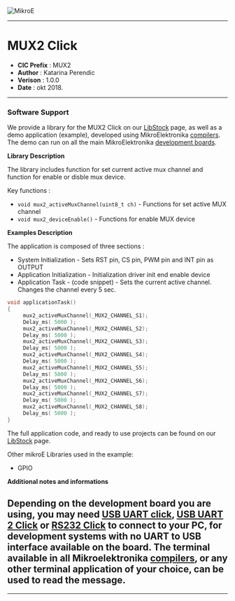 ![MikroE](http://www.mikroe.com/img/designs/beta/logo_small.png)

---

# MUX2 Click

- **CIC Prefix**  : MUX2
- **Author**      : Katarina Perendic
- **Verison**     : 1.0.0
- **Date**        : okt 2018.

---


### Software Support

We provide a library for the MUX2 Click on our [LibStock](https://libstock.mikroe.com/projects/view/2597/mux-2-click) 
page, as well as a demo application (example), developed using MikroElektronika 
[compilers](http://shop.mikroe.com/compilers). The demo can run on all the main 
MikroElektronika [development boards](http://shop.mikroe.com/development-boards).

**Library Description**

The library includes function for set current active mux channel and function for enable or disble mux device.

Key functions :

- ``` void mux2_activeMuxChannel(uint8_t ch) ``` - Functions for set active MUX channel
- ``` void mux2_deviceEnable() ``` - Functions for enable MUX device

**Examples Description**

The application is composed of three sections :

- System Initialization - Sets RST pin, CS pin, PWM pin and INT pin as OUTPUT
- Application Initialization - Initialization driver init end enable device
- Application Task - (code snippet) - Sets the current active channel. Changes the channel every 5 sec.


```.c
void applicationTask()
{
     mux2_activeMuxChannel(_MUX2_CHANNEL_S1);
     Delay_ms( 5000 );
     mux2_activeMuxChannel(_MUX2_CHANNEL_S2);
     Delay_ms( 5000 );
     mux2_activeMuxChannel(_MUX2_CHANNEL_S3);
     Delay_ms( 5000 );
     mux2_activeMuxChannel(_MUX2_CHANNEL_S4);
     Delay_ms( 5000 );
     mux2_activeMuxChannel(_MUX2_CHANNEL_S5);
     Delay_ms( 5000 );
     mux2_activeMuxChannel(_MUX2_CHANNEL_S6);
     Delay_ms( 5000 );
     mux2_activeMuxChannel(_MUX2_CHANNEL_S7);
     Delay_ms( 5000 );
     mux2_activeMuxChannel(_MUX2_CHANNEL_S8);
     Delay_ms( 5000 );
}
```

The full application code, and ready to use projects can be found on our 
[LibStock](https://libstock.mikroe.com/projects/view/2597/mux-2-click) page.

Other mikroE Libraries used in the example:

- GPIO

**Additional notes and informations**

Depending on the development board you are using, you may need 
[USB UART click](http://shop.mikroe.com/usb-uart-click), 
[USB UART 2 Click](http://shop.mikroe.com/usb-uart-2-click) or 
[RS232 Click](http://shop.mikroe.com/rs232-click) to connect to your PC, for 
development systems with no UART to USB interface available on the board. The 
terminal available in all Mikroelektronika 
[compilers](http://shop.mikroe.com/compilers), or any other terminal application 
of your choice, can be used to read the message.
---
---

